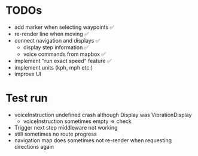 # TODOs

* add marker when selecting waypoints ✅
* re-render line when moving ✅
* connect navigation and displays ✅
  * display step information ✅
  * voice commands from mapbox ✅
* implement "run exact speed" feature ✅
* implement units (kph, mph etc.)
* improve UI

# Test run

* voiceInstruction undefined crash although Display was VibrationDisplay
  * voiceInstruction sometimes empty => check
* Trigger next step middleware not working
* still sometimes no route progress
* navigation map does sometimes not re-render when requesting directions again
